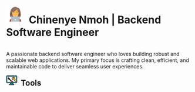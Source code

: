 <h1 style="display: inline-block; vertical-align: top; margin-top: 0px;">
    <img src="image-1.png" alt="Image 1" height="50" width="50" style="margin-right: 5px; margin-bottom: 0px; margin-top: 10px;">
    Chinenye Nmoh | Backend Software Engineer
</h1>


<p>A passionate backend software engineer who loves building robust and scalable web applications. My primary focus is crafting clean, efficient, and maintainable code to deliver seamless user experiences.</p>

<h2 style="display: inline-block; margin-top: 0px;">
    <img src="image-2.png" alt="Image 2" height="30" width="30" style="margin-right: 5px;">
    Tools
</h2>
